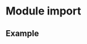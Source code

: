 # Module import

## Example

<script type="module">
    import playgroundElements from 'https://cdn.jsdelivr.net/npm/playground-elements@0.18.1/+esm'
</script>

<style>
    playground-ide {
        --playground-code-font-family: Roboto Mono, monospace;
        --playground-preview-width: 50%;
        height: 640px;
    }
</style>

<playground-ide editable-file-system line-numbers resizable project-src="./projects/basic/project.json"></playground-ide>

